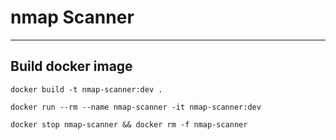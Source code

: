 # nmap Scanner

---

## Build docker image
```shell
docker build -t nmap-scanner:dev .
```

```shell
docker run --rm --name nmap-scanner -it nmap-scanner:dev
```

```shell
docker stop nmap-scanner && docker rm -f nmap-scanner
```